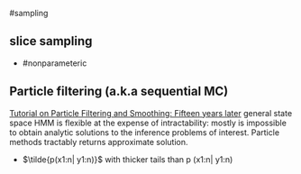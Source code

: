 #sampling

## slice sampling
- #nonparameteric

## Particle filtering (a.k.a sequential MC)
[Tutorial on Particle Filtering and Smoothing: Fifteen years later](https://www.cs.ubc.ca/~arnaud/doucet_johansen_tutorialPF.pdf)
general state space HMM is flexible at the expense of intractability: mostly is impossible to obtain analytic solutions to the inference problems of interest. Particle methods tractably returns approximate solution.
- $\tilde{p(x1:n| y1:n)}$ with thicker tails than p (x1:n| y1:n)

